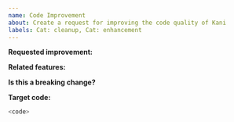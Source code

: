 ```yaml
---
name: Code Improvement
about: Create a request for improving the code quality of Kani
labels: Cat: cleanup, Cat: enhancement 
---
```

<!--
Please report security concerns to us on the
[AWS vulnerability reporting](http://aws.amazon.com/security/vulnerability-reporting/) page.
-->

<!--
Thank you for requesting a Kani improvement!
Please include the following information if it applies to your case:
-->
**Requested improvement:**

**Related features:**

**Is this a breaking change?**

**Target code:**
<!--
Either paste a snippet with code that requires improvement or paste a link to
the code that this will target.
-->
```rust
<code>
```
